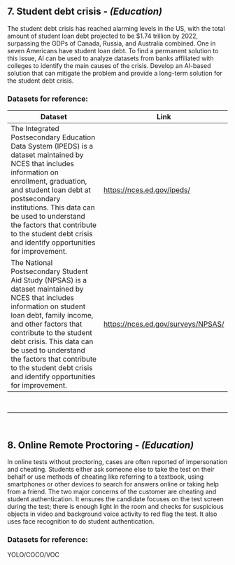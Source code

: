 ## 7. Student debt crisis - *(Education)* ##
The student debt crisis has reached alarming levels in the US, with the total amount of student loan debt projected to be $1.74 trillion by 2022, surpassing the GDPs of Canada, Russia, and Australia combined. One in seven Americans have student loan debt. To find a permanent solution to this issue, AI can be used to analyze datasets from banks affiliated with colleges to identify the main causes of the crisis. Develop an AI-based solution that can mitigate the problem and provide a long-term solution for the student debt crisis.

### Datasets for reference: ###

Dataset  | Link
---------- | ----------
The Integrated Postsecondary Education Data System (IPEDS) is a dataset maintained by NCES that includes information on enrollment, graduation, and student loan debt at postsecondary institutions. This data can be used to understand the factors that contribute to the student debt crisis and identify opportunities for improvement.  | https://nces.ed.gov/ipeds/
The National Postsecondary Student Aid Study (NPSAS) is a dataset maintained by NCES that includes information on student loan debt, family income, and other factors that contribute to the student debt crisis. This data can be used to understand the factors that contribute to the student debt crisis and identify opportunities for improvement.  | https://nces.ed.gov/surveys/NPSAS/

<br>
<hr>
<br>

## 8. Online Remote Proctoring - *(Education)* ##
In online tests without proctoring, cases are often reported of impersonation and cheating. Students either ask someone else to take the test on their behalf or use methods of cheating like referring to a textbook, using smartphones or other devices to search for answers online or taking help from a friend. The two major concerns of the customer are cheating and student authentication. It ensures the candidate focuses on the test screen during the test; there is enough light in the room and checks for suspicious objects in video and background voice activity to red flag the test. It also uses face recognition to do student authentication.

### Datasets for reference: ###

YOLO/COCO/VOC
